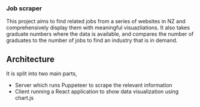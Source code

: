 ### Job scraper

This project aims to find related jobs from a series of websites in NZ and comprehensively display them with meaningful visuazliations.
It also takes graduate numbers where the data is available, and compares the number of graduates to the number of jobs to find an industry that is in demand.

## Architecture
It is split into two main parts, 
- Server which runs Puppeteer to scrape the relevant information
- Client running a React application to show data visualization using chart.js
